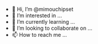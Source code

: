 - 👋 Hi, I’m @mimouchipset
- 👀 I’m interested in ...
- 🌱 I’m currently learning ...
- 💞️ I’m looking to collaborate on ...
- 📫 How to reach me ...

<!---
mimouchipset/mimouchipset is a ✨ special ✨ repository because its `README.md` (this file) appears on your GitHub profile.
You can click the Preview link to take a look at your changes.
--->
